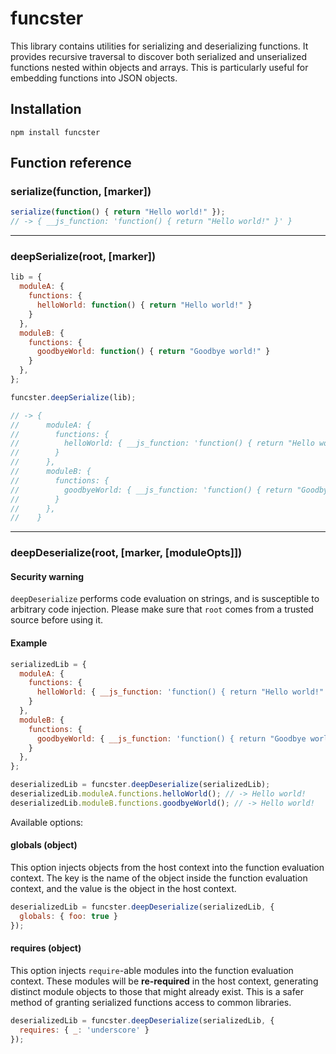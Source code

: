 # funcster

This library contains utilities for serializing and deserializing functions. It provides recursive traversal to discover both serialized and unserialized functions nested within objects and arrays. This is particularly useful for embedding functions into JSON objects.

## Installation

    npm install funcster

## Function reference

### serialize(function, [marker])

```js
serialize(function() { return "Hello world!" });
// -> { __js_function: 'function() { return "Hello world!" }' }
```

----

### deepSerialize(root, [marker])

```js
lib = {
  moduleA: {
    functions: {
      helloWorld: function() { return "Hello world!" }
    }
  },
  moduleB: {
    functions: {
      goodbyeWorld: function() { return "Goodbye world!" }
    }
  },
};

funcster.deepSerialize(lib);

// -> {
//      moduleA: {
//        functions: {
//          helloWorld: { __js_function: 'function() { return "Hello world!" }' }
//        }
//      },
//      moduleB: {
//        functions: {
//          goodbyeWorld: { __js_function: 'function() { return "Goodbye world!" }' }
//        }
//      },
//    }
```

----

### deepDeserialize(root, [marker, [moduleOpts]])

#### Security warning

`deepDeserialize` performs code evaluation on strings, and is susceptible to arbitrary code injection. Please make sure that `root` comes from a trusted source before using it.

#### Example

```js
serializedLib = {
  moduleA: {
    functions: {
      helloWorld: { __js_function: 'function() { return "Hello world!" }' }
    }
  },
  moduleB: {
    functions: {
      goodbyeWorld: { __js_function: 'function() { return "Goodbye world!" }' }
    }
  },
};

deserializedLib = funcster.deepDeserialize(serializedLib);
deserializedLib.moduleA.functions.helloWorld(); // -> Hello world!
deserializedLib.moduleB.functions.goodbyeWorld(); // -> Hello world!
```

Available options:

#### globals (object)

This option injects objects from the host context into the function evaluation context. The key is the name of the object inside the function evaluation context, and the value is the object in the host context.

```js
deserializedLib = funcster.deepDeserialize(serializedLib, {
  globals: { foo: true }
});
```

#### requires (object)

This option injects `require`-able modules into the function evaluation context. These modules will be **re-required** in the host context, generating distinct module objects to those that might already exist. This is a safer method of granting serialized functions access to common libraries.

```js
deserializedLib = funcster.deepDeserialize(serializedLib, {
  requires: { _: 'underscore' }
});
```
